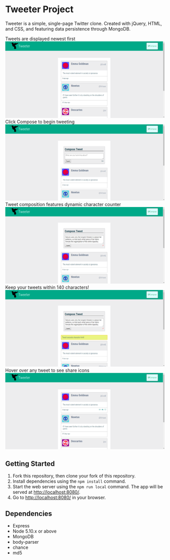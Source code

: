 # Tweeter Project

Tweeter is a simple, single-page Twitter clone. Created with jQuery, HTML, and CSS, and featuring data persistence through MongoDB.

Tweets are displayed newest first
!["Screenshot of tweets"](https://github.com/JohYoshida/tweeter/blob/master/docs/tweets.png?raw=true)
Click Compose to begin tweeting
!["Screenshot of composition box"](https://github.com/JohYoshida/tweeter/blob/master/docs/compose.png?raw=true)
Tweet composition features dynamic character counter
!["Screenshot of tweet exceeding character counter"](https://github.com/JohYoshida/tweeter/blob/master/docs/char-counter.png?raw=true)
Keep your tweets within 140 characters!
!["Screenshot of posting tweet exceeding character counter"](https://github.com/JohYoshida/tweeter/blob/master/docs/post-char-overflow.png?raw=true)
Hover over any tweet to see share icons
!["Screenshot of icons displayed when hovering on a tweet"](https://github.com/JohYoshida/tweeter/blob/master/docs/on-hover.png?raw=true)

## Getting Started

1. Fork this repository, then clone your fork of this repository.
2. Install dependencies using the `npm install` command.
3. Start the web server using the `npm run local` command. The app will be served at <http://localhost:8080/>.
4. Go to <http://localhost:8080/> in your browser.

## Dependencies

- Express
- Node 5.10.x or above
- MongoDB
- body-parser
- chance
- md5
